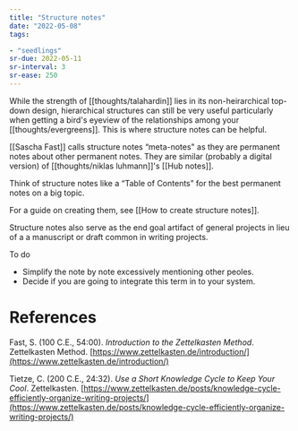 ```yaml
---
title: "Structure notes"
date: "2022-05-08"
tags:

- "seedlings"
sr-due: 2022-05-11
sr-interval: 3
sr-ease: 250
---
```


While the strength of [[thoughts/talahardin]] lies in its non-heirarchical top-down design, hierarchical structures can still be very useful particularly when getting a bird's eyeview of the relationships among your [[thoughts/evergreens]]. This is where structure notes can be helpful.

[[Sascha Fast]] calls structure notes “meta-notes" as they are permanent notes about other permanent notes. They are similar (probably a digital version) of [[thoughts/niklas luhmann]]'s [[Hub notes]].

Think of structure notes like a “Table of Contents” for the best permanent notes on a big topic.

For a guide on creating them, see [[How to create structure notes]].

Structure notes also serve as the end goal artifact of general projects in lieu of a a manuscript or draft common in writing projects.

To do

- Simplify the note by note excessively mentioning other peoles.
- Decide if you are going to integrate this term in to your system.

# References

Fast, S. (100 C.E., 54:00). *Introduction to the Zettelkasten Method*. Zettelkasten Method. [https://www.zettelkasten.de/introduction/](https://www.zettelkasten.de/introduction/)

Tietze, C. (200 C.E., 24:32). *Use a Short Knowledge Cycle to Keep Your Cool*. Zettelkasten. [https://www.zettelkasten.de/posts/knowledge-cycle-efficiently-organize-writing-projects/](https://www.zettelkasten.de/posts/knowledge-cycle-efficiently-organize-writing-projects/)